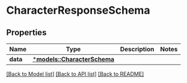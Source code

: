 # CharacterResponseSchema

## Properties
Name | Type | Description | Notes
------------ | ------------- | ------------- | -------------
**data** | [***models::CharacterSchema**](CharacterSchema.md) |  | 

[[Back to Model list]](../README.md#documentation-for-models) [[Back to API list]](../README.md#documentation-for-api-endpoints) [[Back to README]](../README.md)


